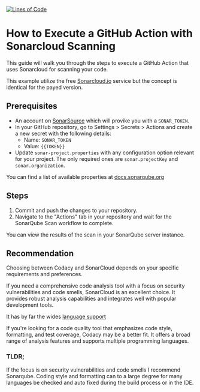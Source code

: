 [![Lines of Code](https://sonarcloud.io/api/project_badges/measure?project=Mathmagicians_sonarqube&metric=ncloc)](https://sonarcloud.io/summary/new_code?id=Mathmagicians_sonarqube)

# How to Execute a GitHub Action with Sonarcloud Scanning
This guide will walk you through the steps to execute a GitHub Action that uses Sonarcloud for scanning your code.

This example utilize the free [Sonarcloud.io](https://sonarcloud.io/) service but the concept is identical for the payed version.

## Prerequisites

- An account on [SonarSource](https://www.sonarsource.com/products/sonarcloud/) which will provike you with a `SONAR_TOKEN`. 
- In your GitHub repository, go to Settings > Secrets > Actions and create a new secret with the following details:
  - Name: `SONAR_TOKEN`
  - Value: `{{TOKEN}}`
- Update `sonar-project.properties` with any configuration option relevant for your project. The only required ones are `sonar.projectKey` and `sonar.organization`.

You can find a list of available properties at [docs.sonarqube.org](https://docs.sonarqube.org/latest/analyzing-source-code/analysis-parameters/)

## Steps

1. Commit and push the changes to your repository.
2. Navigate to the "Actions" tab in your repository and wait for the SonarQube Scan workflow to complete.

You can view the results of the scan in your SonarQube server instance.

## Recommendation

Choosing between Codacy and SonarCloud depends on your specific requirements and preferences. 

If you need a comprehensive code analysis tool with a focus on security vulnerabilities and code smells, SonarCloud is an excellent choice. It provides robust analysis capabilities and integrates well with popular development tools.

It has by far the wides [language support](https://docs.sonarqube.org/9.7/analyzing-source-code/languages/overview/)

If you're looking for a code quality tool that emphasizes code style, formatting, and test coverage, Codacy may be a better fit. It offers a broad range of analysis features and supports multiple programming languages.

### TLDR;

If the focus is on security vulnerabilities and code smells I recommend Sonarqube. Coding style and formatting can to a large degree for many languages be checked and auto fixed during the build process or in the IDE.

